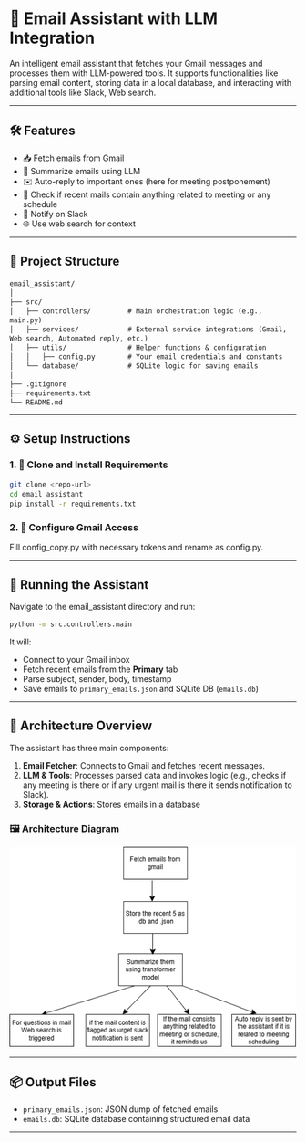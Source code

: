 # 📧 Email Assistant with LLM Integration

An intelligent email assistant that fetches your Gmail messages and processes them with LLM-powered tools. It supports functionalities like parsing email content, storing data in a local database, and interacting with additional tools like Slack, Web search.

---

## 🛠 Features

- 📥 Fetch emails from Gmail
- 🧠 Summarize emails using LLM
- ✉️ Auto-reply to important ones (here for meeting postponement)
- 📅 Check if recent mails contain anything related to meeting or any schedule
- 🔔 Notify on Slack
- 🌐 Use web search for context

---

## 📁 Project Structure

```
email_assistant/
│
├── src/
│   ├── controllers/         # Main orchestration logic (e.g., main.py)
│   ├── services/            # External service integrations (Gmail, Web search, Automated reply, etc.)
│   ├── utils/               # Helper functions & configuration
│   │   ├── config.py        # Your email credentials and constants
│   └── database/            # SQLite logic for saving emails
│
├── .gitignore
├── requirements.txt
└── README.md
```

---

## ⚙️ Setup Instructions

### 1. 🧪 Clone and Install Requirements

```bash
git clone <repo-url>
cd email_assistant
pip install -r requirements.txt
```

### 2. 🔐 Configure Gmail Access

Fill config_copy.py with necessary tokens and rename as config.py. 

---

## 🚀 Running the Assistant

Navigate to the email_assistant directory and run:

```bash
python -m src.controllers.main
```

It will:
- Connect to your Gmail inbox
- Fetch recent emails from the **Primary** tab
- Parse subject, sender, body, timestamp
- Save emails to `primary_emails.json` and SQLite DB (`emails.db`)

---

## 🧠 Architecture Overview

The assistant has three main components:

1. **Email Fetcher**: Connects to Gmail and fetches recent messages.
2. **LLM & Tools**: Processes parsed data and invokes logic (e.g., checks if any meeting is there or if any urgent mail is there it sends notification to Slack).
3. **Storage & Actions**: Stores emails in a database 

### 🖼 Architecture Diagram

![Architecture Diagram](Architecture.drawio.png)  

---

## 📦 Output Files

- `primary_emails.json`: JSON dump of fetched emails
- `emails.db`: SQLite database containing structured email data

---
 
